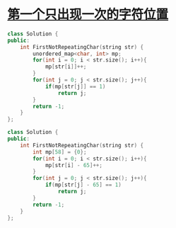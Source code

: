 # [第一个只出现一次的字符位置](https://www.nowcoder.com/practice/1c82e8cf713b4bbeb2a5b31cf5b0417c?tpId=13&tqId=11187&tPage=2&rp=2&ru=/ta/coding-interviews&qru=/ta/coding-interviews/question-ranking)

```c++
class Solution {
public:
    int FirstNotRepeatingChar(string str) {
        unordered_map<char, int> mp;
        for(int i = 0; i < str.size(); i++){
            mp[str[i]]++;
        }
        for(int j = 0; j < str.size(); j++){
            if(mp[str[j]] == 1)
                return j;
        }
        return -1;
    }
};
```



```c++
class Solution {
public:
    int FirstNotRepeatingChar(string str) {
        int mp[58] = {0};
        for(int i = 0; i < str.size(); i++){
            mp[str[i] - 65]++;
        }
        for(int j = 0; j < str.size(); j++){
            if(mp[str[j] - 65] == 1)
                return j;
        }
        return -1;
    }
};
```

